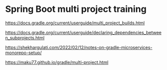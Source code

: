 # Spring Boot multi project training

https://docs.gradle.org/current/userguide/multi_project_builds.html

https://docs.gradle.org/current/userguide/declaring_dependencies_between_subprojects.html

https://shekhargulati.com/2022/02/12/notes-on-gradle-microservices-monorepo-setup/

https://maku77.github.io/gradle/multi-project.html

